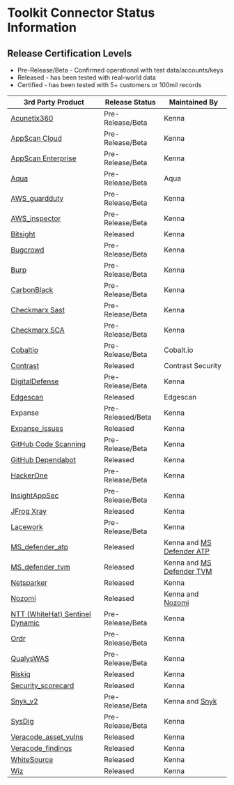 # Toolkit Connector Status Information

## Release Certification Levels

- Pre-Release/Beta - Confirmed operational with test data/accounts/keys
- Released - has been tested with real-world data
- Certified - has been tested with 5+ customers or 100mil records




| 3rd Party Product | Release Status | Maintained By |
| --- | --- | --- |
| [Acunetix360](https://github.com/KennaSecurity/toolkit/tree/main/tasks/connectors/acunetix360/readme.md) | Pre-Release/Beta | Kenna |
| [AppScan Cloud](https://github.com/KennaSecurity/toolkit/tree/main/tasks/connectors/appscan_cloud/readme.md) | Pre-Release/Beta | Kenna |
| [AppScan Enterprise](https://github.com/KennaSecurity/toolkit/tree/main/tasks/connectors/appscan_enterprise/readme.md) | Pre-Release/Beta | Kenna |
| [Aqua](https://github.com/KennaSecurity/toolkit/tree/main/tasks/connectors/aqua/README.md) | Pre-Release/Beta | Aqua |
| [AWS_guardduty](https://github.com/KennaSecurity/toolkit/blob/main/tasks/connectors/aws_guardduty/ReadME.md) | Pre-Release/Beta | Kenna |
| [AWS_inspector](https://github.com/KennaSecurity/toolkit/tree/main/tasks/connectors/aws_inspector) | Pre-Release/Beta | Kenna |
| [Bitsight](https://github.com/KennaSecurity/toolkit/blob/main/tasks/connectors/digital_footprint/bitsight/README.md) | Released | Kenna |
| [Bugcrowd](https://github.com/KennaSecurity/toolkit/blob/main/tasks/connectors/bugcrowd/readme.md) | Pre-Release/Beta | Kenna |
| [Burp](https://github.com/KennaSecurity/toolkit/blob/main/tasks/connectors/burp/readme.md) | Pre-Release/Beta | Kenna |
| [CarbonBlack](https://github.com/KennaSecurity/toolkit/blob/main/tasks/connectors/carbon_black/readme.md) | Pre-Release/Beta | Kenna |
| [Checkmarx Sast](https://github.com/KennaSecurity/toolkit/blob/main/tasks/connectors/checkmarx_sast/README.md) | Pre-Release/Beta | Kenna |
| [Checkmarx SCA](https://github.com/KennaSecurity/toolkit/blob/main/tasks/connectors/checkmarx_sca/readme.md) | Pre-Release/Beta | Kenna |
| [Cobaltio](https://github.com/KennaSecurity/toolkit/blob/main/tasks/connectors/cobaltio/readme.md) | Pre-Release/Beta | Cobalt.io |
| [Contrast](https://github.com/KennaSecurity/toolkit/blob/main/tasks/connectors/contrast/readme.md) | Released | Contrast Security |
| [DigitalDefense](https://github.com/KennaSecurity/toolkit/blob/main/tasks/connectors/digital_defense/readme.md) | Pre-Release/Beta | Kenna |
| [Edgescan](https://github.com/KennaSecurity/toolkit/blob/main/tasks/connectors/edgescan/README.md) | Released | Edgescan |
| Expanse | Pre-Released/Beta | Kenna |
| [Expanse_issues](https://github.com/KennaSecurity/toolkit/blob/main/tasks/connectors/digital_footprint/expanse_issues/README.md) | Released | Kenna | 
| [GitHub Code Scanning](https://github.com/KennaSecurity/toolkit/blob/main/tasks/connectors/github_code_scanning/readme.md) | Pre-Release/Beta | Kenna |
| [GitHub Dependabot](https://github.com/KennaSecurity/toolkit/blob/main/tasks/connectors/github_dependabot/readme.md) | Released | Kenna |
| [HackerOne](https://github.com/KennaSecurity/toolkit/blob/main/tasks/connectors/hackerone/readme.md) | Pre-Release/Beta | Kenna |
| [InsightAppSec](https://github.com/KennaSecurity/toolkit/blob/main/tasks/connectors/insight_appsec/readme.md) | Pre-Release/Beta | Kenna |
| [JFrog Xray](https://github.com/KennaSecurity/toolkit/blob/main/tasks/connectors/jfrog/readme.md) | Released | Kenna |
| [Lacework](https://github.com/KennaSecurity/toolkit/blob/main/tasks/connectors/lacework/readme.md) | Pre-Release/Beta | Kenna |
| [MS_defender_atp](https://github.com/KennaSecurity/toolkit/blob/main/tasks/connectors/ms_defender_atp/readme.md) | Released | Kenna and [MS Defender ATP](https://securitycenter.windows.com/) |
| [MS_defender_tvm](https://github.com/KennaSecurity/toolkit/blob/main/tasks/connectors/ms_defender_tvm/readme.md) | Released | Kenna and [MS Defender TVM](https://securitycenter.windows.com/) |
| [Netsparker](https://github.com/KennaSecurity/toolkit/blob/main/tasks/connectors/netsparker/readme.md) | Released | Kenna |
| [Nozomi](https://github.com/KennaSecurity/toolkit/blob/main/tasks/connectors/nozomi/ReadME.md) | Released | Kenna and [Nozomi](https://www.nozominetworks.com/) |
| [NTT (WhiteHat) Sentinel Dynamic](https://github.com/KennaSecurity/toolkit/blob/main/tasks/connectors/ntt_sentinel_dynamic/README.md) | Pre-Release/Beta | Kenna |
| [Ordr](https://github.com/KennaSecurity/toolkit/blob/main/tasks/connectors/ordr/readme.md) | Pre-Release/Beta | Kenna |
| [QualysWAS](https://github.com/KennaSecurity/toolkit/blob/main/tasks/connectors/qualys_was/README.md) | Pre-Release/Beta | Kenna |
| [Riskiq](https://github.com/KennaSecurity/toolkit/blob/main/tasks/connectors/digital_footprint/riskiq/README.md) | Released | Kenna |
| [Security_scorecard](https://github.com/KennaSecurity/toolkit/blob/main/tasks/connectors/digital_footprint/security_scorecard/README.md) | Released | Kenna |
| [Snyk_v2](https://github.com/KennaSecurity/toolkit/tree/main/tasks/connectors/snyk_v2/readme.md) | Pre-Release/Beta | Kenna and [Snyk](https://snyk.io/) |
| [SysDig](https://github.com/KennaSecurity/toolkit/blob/main/tasks/connectors/sysdig/readme.md) | Pre-Release/Beta | Kenna |
| [Veracode_asset_vulns](https://github.com/KennaSecurity/toolkit/blob/main/tasks/connectors/veracode_asset_vulns/readme.md) | Released | Kenna |
| [Veracode_findings](https://github.com/KennaSecurity/toolkit/blob/main/tasks/connectors/veracode_findings/readme.md) | Released | Kenna |
| [WhiteSource](https://github.com/KennaSecurity/toolkit/blob/main/tasks/connectors/whitesource/readme.md) | Released | Kenna |
| [Wiz](https://github.com/KennaSecurity/toolkit/tree/main/tasks/connectors/wiz) | Released | Kenna |
